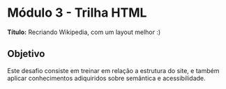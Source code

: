 # Módulo 3 - Trilha HTML

**Título:** Recriando Wikipedia, com um layout melhor :)

## Objetivo
Este desafio consiste em treinar em relação a estrutura do site, e também aplicar conhecimentos adiquiridos sobre semântica e acessibilidade.



